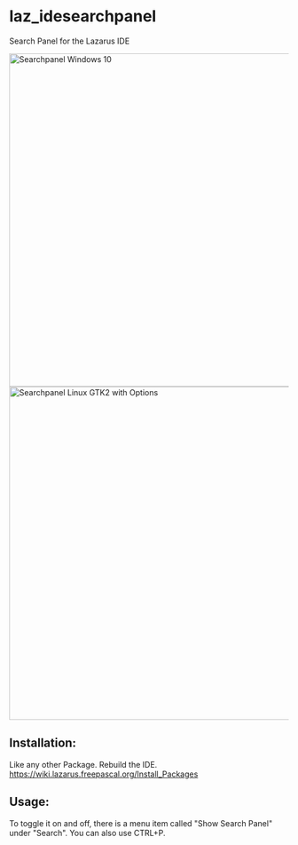 # laz_idesearchpanel
Search Panel for the Lazarus IDE

<img src="https://www.theo.ch/upload/Win_Searchpanel1.png" alt="Searchpanel Windows 10" width="600"/>

<img src="https://www.theo.ch/upload/GTK_Searchpanel1.png" alt="Searchpanel Linux GTK2 with Options" width="600"/>


## Installation:

Like any other Package.
Rebuild the IDE.
https://wiki.lazarus.freepascal.org/Install_Packages


## Usage:
To toggle it on and off, there is a menu item called "Show Search Panel" under "Search".
You can also use CTRL+P.
